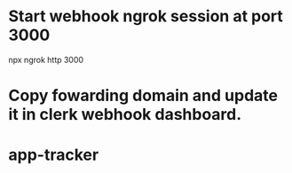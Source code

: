 # Start webhook ngrok session at port 3000

npx ngrok http 3000

# Copy fowarding domain and update it in clerk webhook dashboard.
# app-tracker
